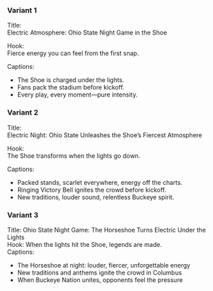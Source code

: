 ### Variant 1
Title:  
Electric Atmosphere: Ohio State Night Game in the Shoe

Hook:  
Fierce energy you can feel from the first snap.

Captions:
- The Shoe is charged under the lights.
- Fans pack the stadium before kickoff.
- Every play, every moment—pure intensity.

### Variant 2
Title:  
Electric Night: Ohio State Unleashes the Shoe’s Fiercest Atmosphere

Hook:  
The Shoe transforms when the lights go down.

Captions:
- Packed stands, scarlet everywhere, energy off the charts.
- Ringing Victory Bell ignites the crowd before kickoff.
- New traditions, louder sound, relentless Buckeye spirit.

### Variant 3
Title: Ohio State Night Game: The Horseshoe Turns Electric Under the Lights  
Hook: When the lights hit the Shoe, legends are made.  
Captions:
- The Horseshoe at night: louder, fiercer, unforgettable energy  
- New traditions and anthems ignite the crowd in Columbus  
- When Buckeye Nation unites, opponents feel the pressure
